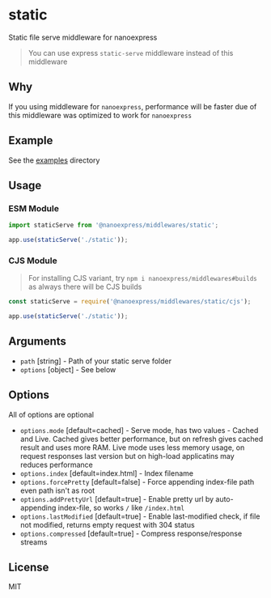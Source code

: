 # static

Static file serve middleware for nanoexpress

> You can use express `static-serve` middleware instead of this middleware

## Why

If you using middleware for `nanoexpress`, performance will be faster due of this middleware was optimized to work for `nanoexpress`

## Example

See the [examples](./examples) directory

## Usage

### ESM Module

```js
import staticServe from '@nanoexpress/middlewares/static';

app.use(staticServe('./static'));
```

### CJS Module

> For installing CJS variant, try `npm i nanoexpress/middlewares#builds` as always there will be CJS builds

```js
const staticServe = require('@nanoexpress/middlewares/static/cjs');

app.use(staticServe('./static'));
```

## Arguments

- `path` [string] - Path of your static serve folder
- `options` [object] - See below

## Options

All of options are optional

- `options.mode` [default=cached] - Serve mode, has two values - Cached and Live. Cached gives better performance, but on refresh gives cached result and uses more RAM. Live mode uses less memory usage, on request responses last version but on high-load applicatins may reduces performance
- `options.index` [default=index.html] - Index filename
- `options.forcePretty` [default=false] - Force appending index-file path even path isn't as root
- `options.addPrettyUrl` [default=true] - Enable pretty url by auto-appending index-file, so works `/` like `/index.html`
- `options.lastModified` [default=true] - Enable last-modified check, if file not modified, returns empty request with 304 status
- `options.compressed` [default=true] - Compress response/response streams

## License

MIT
